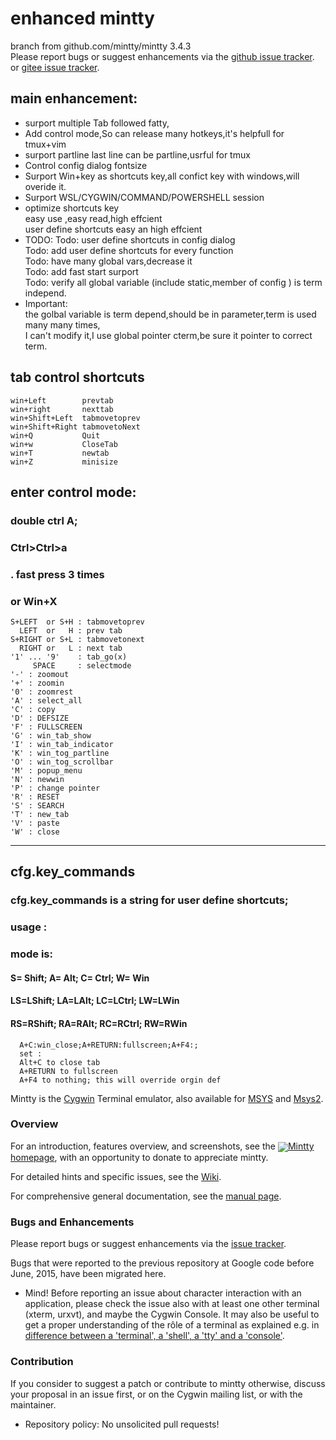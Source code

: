 # enhanced mintty #
branch from github.com/mintty/mintty 3.4.3  
Please report bugs or suggest enhancements via the 
   [github issue tracker](https://github.com/qdzhaov/mintty/issues).
or [gitee  issue tracker](https://gitee.com/qdzhaov/mintty/issues).

## main enhancement: ##
+ surport multiple Tab followed fatty,  
+ Add control mode,So can release many hotkeys,it's helpfull for tmux+vim  
+ surport partline last line can be partline,usrful for tmux   
+ Control config dialog fontsize  
+ Surport Win+key as shortcuts key,all confict key with windows,will overide it.  
+ Surport WSL/CYGWIN/COMMAND/POWERSHELL session
+ optimize shortcuts key  
  easy use ,easy read,high effcient  
  user define shortcuts easy an high effcient  
+ TODO:
  Todo: user define shortcuts in config dialog  
  Todo: add user define shortcuts for every function  
  Todo: have many global vars,decrease it  
  Todo: add fast start surport  
  Todo: verify all global variable (include static,member of config ) is term independ.  
+ Important:   
  the golbal variable is term depend,should be in parameter,term is used many many times,  
  I can't modify it,I use global pointer cterm,be sure it pointer to correct term.  
## tab control shortcuts ## 
```
win+Left        prevtab  
win+right       nexttab  
win+Shift+Left  tabmovetoprev  
win+Shift+Right tabmovetoNext  
win+Q           Quit  
win+w           CloseTab  
win+T           newtab  
win+Z           minisize  
```
## enter control mode:  
### double ctrl A;  
### Ctrl>Ctrl>a 
### .     fast press 3 times  
### or Win+X 
```
S+LEFT  or S+H : tabmovetoprev  
  LEFT  or   H : prev tab  
S+RIGHT or S+L : tabmovetonext  
  RIGHT or   L : next tab  
'1' ... '9'    : tab_go(x)  
     SPACE     : selectmode  
'-' : zoomout  
'+' : zoomin  
'0' : zoomrest   
'A' : select_all  
'C' : copy  
'D' : DEFSIZE  
'F' : FULLSCREEN  
'G' : win_tab_show  
'I' : win_tab_indicator  
'K' : win_tog_partline  
'O' : win_tog_scrollbar  
'M' : popup_menu  
'N' : newwin   
'P' : change pointer  
'R' : RESET  
'S' : SEARCH  
'T' : new_tab  
'V' : paste  
'W' : close  
```
-----------------
## cfg.key_commands
### cfg.key_commands is a string for user define shortcuts;
### usage :
### mode is: 
####  S= Shift;  A= Alt;  C= Ctrl;  W= Win  
#### LS=LShift; LA=LAlt; LC=LCtrl; LW=LWin  
#### RS=RShift; RA=RAlt; RC=RCtrl; RW=RWin  
```
  A+C:win_close;A+RETURN:fullscreen;A+F4:;
  set : 
  Alt+C to close tab
  A+RETURN to fullscreen
  A+F4 to nothing; this will override orgin def

```

Mintty is the [Cygwin](http://cygwin.com) Terminal emulator, 
also available for [MSYS](http://mingw.org/wiki/MSYS) 
and [Msys2](https://github.com/msys2).

### Overview ###

For an introduction, features overview, and screenshots, see the 
[<img align=absmiddle src=icon/terminal.ico>Mintty homepage](http://mintty.github.io/),
with an opportunity to donate to appreciate mintty.

For detailed hints and specific issues, see the [Wiki](https://github.com/mintty/mintty/wiki).

For comprehensive general documentation, see the [manual page](http://mintty.github.io/mintty.1.html).

### Bugs and Enhancements ###

Please report bugs or suggest enhancements via the [issue tracker](https://github.com/mintty/mintty/issues).

Bugs that were reported to the previous repository at Google code before June, 2015, have been migrated here.

  * Mind! Before reporting an issue about character interaction with an application, please check the issue also with at least one other terminal (xterm, urxvt), and maybe the Cygwin Console. 
    It may also be useful to get a proper understanding of the rôle of a terminal as explained e.g. in [difference between a 'terminal', a 'shell', a 'tty' and a 'console'](http://unix.stackexchange.com/questions/4126/what-is-the-exact-difference-between-a-terminal-a-shell-a-tty-and-a-con).

### Contribution ###

If you consider to suggest a patch or contribute to mintty otherwise, discuss your proposal in an issue first, or on the Cygwin mailing list, or with the maintainer.

  * Repository policy: No unsolicited pull requests!
